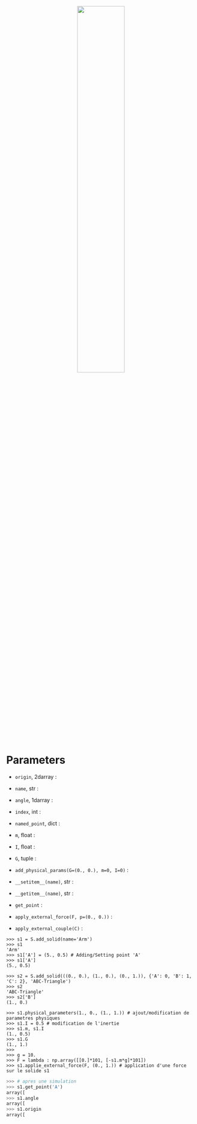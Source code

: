 <p align="center" width="100%">
    <img width="50%" src="https://user-images.githubusercontent.com/93446869/179982184-b882aa86-4dce-4e4f-a725-7d36ef7d3933.svg">
</p>

# Parameters

- `origin`, 2darray :
- `name`, str :
- `angle`, 1darray :
- `index`, int :
- `named_point`, dict :
- `m`, float :
- `I`, float :
- `G`, tuple :


- `add_physical_params(G=(0., 0.), m=0, I=0)` :
- `__setitem__(name)`, str :
- `__getitem__(name)`, str :
- `get_point` :

- `apply_external_force(F, p=(0., 0.))` :
- `apply_external_couple(C)` :

```pycon
>>> s1 = S.add_solid(name='Arm')
>>> s1
'Arm'
>>> s1['A'] = (5., 0.5) # Adding/Setting point 'A'
>>> s1['A']
(5., 0.5)

>>> s2 = S.add_solid(((0., 0.), (1., 0.), (0., 1.)), {'A': 0, 'B': 1, 'C': 2}, 'ABC-Triangle')
>>> s2
'ABC-Triangle'
>>> s2['B']
(1., 0.)
```

```pycon
>>> s1.physical_parameters(1., 0., (1., 1.)) # ajout/modification de parametres physiques
>>> s1.I = 0.5 # modification de l'inertie
>>> s1.m, s1.I
(1., 0.5)
>>> s1.G
(1., 1.)
>>> 
>>> g = 10.
>>> F = lambda : np.array([[0.]*101, [-s1.m*g]*101])
>>> s1.applie_external_force(F, (0., 1.)) # application d'une force sur le solide s1
```

```python
>>> # apres une simulation
>>> s1.get_point('A')
array([
>>> s1.angle
array([
>>> s1.origin
array([
```
